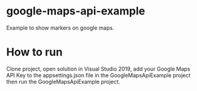 # google-maps-api-example
Example to show markers on google maps.

# How to run
Clone project, open solution in Visual Studio 2019, add your Google Maps API Key to the appsettings.json file in the GoogleMapsApiExample project then run the GoogleMapsApiExample project.
